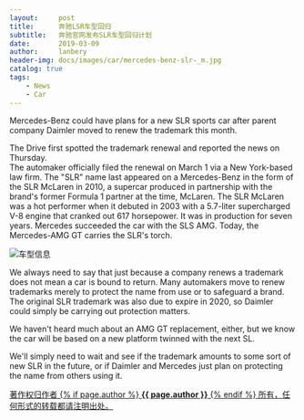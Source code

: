 ```yaml
---
layout:     post
title:      奔驰LSR车型回归
subtitle:   奔驰官网发布SLR车型回归计划
date:       2019-03-09
author:     lanbery
header-img: docs/images/car/mercedes-benz-slr-_m.jpg
catalog: true
tags:
    - News
    - Car	
---
```


Mercedes-Benz could have plans for a new SLR sports car after parent company Daimler moved to renew the trademark this month.
<p class="section-indent">
The Drive first spotted the trademark renewal and reported the news on Thursday.
<br>
The automaker officially filed the renewal on March 1 via a New York-based law firm. The "SLR" name last appeared on a Mercedes-Benz in the form of the SLR McLaren in 2010, a supercar produced in partnership with the brand's former Formula 1 partner at the time, McLaren. The SLR McLaren was a hot performer when it debuted in 2003 with a 5.7-liter supercharged V-8 engine that cranked out 617 horsepower. It was in production for seven years. Mercedes succeeded the car with the SLS AMG. Today, the Mercedes-AMG GT carries the SLR's torch.
</p>	

![车型信息](https://lanbery.github.io/docs/images/2019/mercedes-benz-slr-mclaren_100694813_h.jpg?raw=true)

<p>
We always need to say that just because a company renews a trademark does not mean a car is bound to return. Many automakers move to renew trademarks merely to protect the name from use or to safeguard a brand. The original SLR trademark was also due to expire in 2020, so Daimler could simply be carrying out protection matters.

We haven't heard much about an AMG GT replacement, either, but we know the car will be based on a new platform twinned with the next SL. 

We'll simply need to wait and see if the trademark amounts to some sort of new SLR in the future, or if Daimler and Mercedes just plan on protecting the name from others using it. 	
</p>

<div class="col-lg-8 col-lg-offset-3 col-md-10 col-md-offset-1">
	<div class="pull-right">
		<a href="https://lanbery.github.io/2019/02/13/2019-03-10-BenzSLRModelWellBack" target="_blank" class="copyright-link">
			著作权归作者
			{% if page.author %}
				<strong>{{ page.author }}</strong>
			{% endif %}
			所有，任何形式的转载都请注明出处。
		</a>
	</div>
</div>


